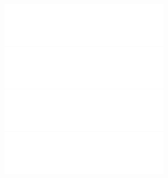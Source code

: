 <div align="center">

<img src="https://github.com/csjoy/github-stats/blob/master/generated/overview.svg#gh-dark-mode-only" />
<img src="https://github.com/csjoy/github-stats/blob/master/generated/languages.svg#gh-dark-mode-only" />
  
<img src="https://github.com/csjoy/github-stats/blob/master/generated/overview.svg#gh-dark-mode-only#gh-light-mode-only" />
<img src="https://github.com/csjoy/github-stats/blob/master/generated/languages.svg#gh-dark-mode-only#gh-light-mode-only" />
  
</div>
